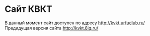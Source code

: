 # Сайт КВКТ

В данный момент сайт доступен по адресу http://kvkt.urfuclub.ru/  
Предидущая версия сайта http://kvkt.8iq.ru/
